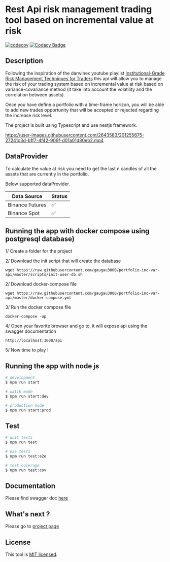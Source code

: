 
# Rest Api risk management trading tool based on incremental value at risk

[![codecov](https://codecov.io/gh/gaugau3000/portfolio-inc-var-api/branch/master/graph/badge.svg?token=HEYV9B8Z0B)](https://codecov.io/gh/gaugau3000/portfolio-inc-var-api)
[![Codacy Badge](https://app.codacy.com/project/badge/Grade/629e122459e04f898e81a71679cd804c)](https://www.codacy.com/gh/gaugau3000/portfolio-inc-var-api/dashboard?utm_source=github.com&amp;utm_medium=referral&amp;utm_content=gaugau3000/portfolio-inc-var-api&amp;utm_campaign=Badge_Grade)

## Description

Following the  inspiration of the darwinex youtube playlist [Institutional-Grade Risk Management Techniques for Traders](https://www.youtube.com/watch?v=BxkkhzfD4Ug&list=PLv-cA-4O3y979Ltr9wQ2lRJu1INve3RCM&ab_channel=Darwinex) this api will allow you to manage the risk of your trading system based on incremental value at risk based on variance-covariance method (it take into account the volatility and the correlation between assets).

Once you have define a portfolio with a time-frame horizon, you will be able to add new trades opportunity that will be accepted or rejected regarding the increase risk level.

The project is built using Typescript and use nestjs framework.

https://user-images.githubusercontent.com/2643583/201255675-27241c3d-b1f7-4f42-909f-d01a01d80eb2.mp4


## DataProvider

To calculate the value at risk you need to get the last n candles of all the assets that are currently in the portfolio.

Below supported dataProvider.

| Data Source     | Status             |
| --------------- | ------------------ |
| Binance Futures | :white_check_mark: |
| Binance Spot    | :white_check_mark: |


## Running the app with docker compose using postgresql database)

1/ Create a folder for the project

2/ Download the init script that will create the database

```
wget https://raw.githubusercontent.com/gaugau3000/portfolio-inc-var-api/master/scripts/init-user-db.sh
```

2/ Download docker-compose file

```
wget https://raw.githubusercontent.com/gaugau3000/portfolio-inc-var-api/master/docker-compose.yml
```

3/ Run the docker compose file

```
docker-compose -up
```

4/ Open your favorite browser and go to, it will expose api using the swagger documentation

```
http://localhost:3000/api
```

5/ Now time to play !

## Running the app with node js

```bash
# development
$ npm run start

# watch mode
$ npm run start:dev

# production mode
$ npm run start:prod
```

## Test

```bash
# unit tests
$ npm run test

# e2e tests
$ npm run test:e2e

# test coverage
$ npm run test:cov
```

## Documentation

Please find swagger doc [here](https://gaugau3000.github.io/portfolio-inc-var-api/)

## What's next ?

Please go to [project page](https://github.com/gaugau3000/portfolio-inc-var-api/projects)

## License

This tool is [MIT licensed](LICENSE).
